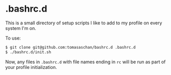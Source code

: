 # .bashrc.d

This is a small directory of setup scripts I like to add to my profile on every system I'm on.

To use:
```sh
$ git clone git@github.com:tomasaschan/bashrc.d .bashrc.d
$ ./bashrc.d/init.sh
```
Now, any files in `.bashrc.d` with file names ending in `rc` will be run as part of your profile initialization.
